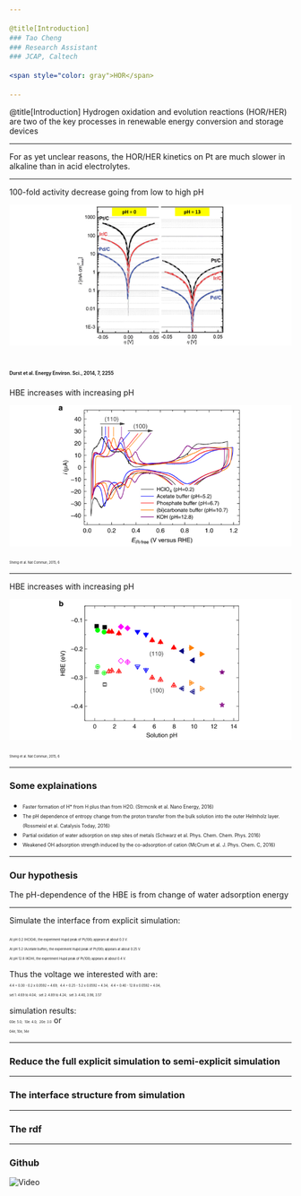 ```yaml
---

@title[Introduction]
### Tao Cheng
### Research Assistant
### JCAP, Caltech

<span style="color: gray">HOR</span>

---
```


@title[Introduction]
Hydrogen oxidation and evolution reactions (HOR/HER) are two of the key processes in renewable energy conversion and storage devices

---
For as yet unclear reasons, the HOR/HER kinetics on Pt are much slower in alkaline than in acid electrolytes. 

---
100-fold activity decrease going from low to high pH

![](assets/f1.png)  

<span style="font-size: 0.4em">Durst et al. Energy Environ. Sci., 2014, 7, 2255</span>
---
HBE increases with increasing pH

![](assets/f3.png)  

<span style="font-size: 0.4em">Sheng et al.  Nat Commun, 2015, 6</span>

---
HBE increases with increasing pH

![](assets/f4.png)  

<span style="font-size: 0.4em">Sheng et al.  Nat Commun, 2015, 6</span>

---
### Some explainations
- <span style="font-size: 0.6em">Faster formation of H* from H plus than from H2O. (Strmcnik et al. Nano Energy, 2016) </span>
- <span style="font-size: 0.6em">The pH dependence of entropy change from the proton transfer from the bulk solution into the outer Helmholz layer. (Rossmeisl et al. Catalysis Today, 2016)</span>
- <span style="font-size: 0.6em">Partial oxidation of water adsorption on step sites of metals (Schwarz et al. Phys. Chem. Chem. Phys. 2016)</span>
- <span style="font-size: 0.6em">Weakened OH adsorption strength induced by the co-adsorption of cation (McCrum et al. J. Phys. Chem. C, 2016)</span>

---
### Our hypothesis
The pH-dependence of the HBE is from change of water adsorption energy

---
Simulate the interface from explicit simulation:  

<span style="font-size: 0.4em">At pH 0.2 (HClO4), the experiment Hupd peak of Pt(100) appears at about 0.3 V.</span>  
<span style="font-size: 0.4em">At pH 5.2 (Acetate buffer), the experiment Hupd peak of Pt(100) appears at about 0.25 V.</span>  
<span style="font-size: 0.4em">At pH 12.8 (KOH), the experiment Hupd peak of Pt(100) appears at about 0.4 V.</span>  

Thus the voltage we interested with are:  
<span style="font-size: 0.4em"> 4.4 + 0.30 -  0.2 x 0.0592 = 4.69;</span>
<span style="font-size: 0.4em"> 4.4 + 0.25 -  5.2 x 0.0592 = 4.34;</span>
<span style="font-size: 0.4em"> 4.4 + 0.40 - 12.8 x 0.0592 = 4.04;</span>  
<span style="font-size: 0.4em">set 1: 4.69 to 4.04;</span>
<span style="font-size: 0.4em">set 2: 4.89 to 4.24;</span>
<span style="font-size: 0.4em">set 3: 4.40, 3.98, 3.57</span>

simulation results:  
<span style="font-size: 0.4em">00e: 5.0;</span>
<span style="font-size: 0.4em">10e: 4.0;</span>
<span style="font-size: 0.4em">20e: 3.0</span> or   
<span style="font-size: 0.4em">04e, 10e, 14e</span>



---
### Reduce the full explicit simulation to semi-explicit simulation

---
### The interface structure from simulation

---
### The rdf 

---
### Github
![Video](https://www.youtube.com/embed/0fHY0tnDgkw)
